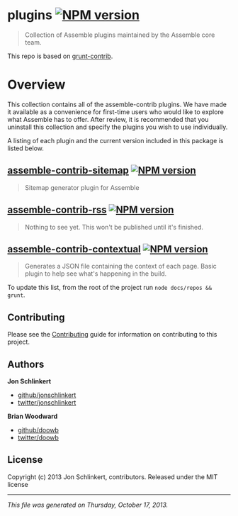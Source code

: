 # plugins [![NPM version](https://badge.fury.io/js/plugins.png)](http://badge.fury.io/js/plugins) 

> Collection of Assemble plugins maintained by the Assemble core team.

This repo is based on [grunt-contrib](https://github.com/gruntjs/grunt-contrib/).

# Overview
This collection contains all of the assemble-contrib plugins.  We have made it available as a convenience for first-time users who would like to explore what Assemble has to offer. After review, it is recommended that you uninstall this collection and specify the plugins you wish to use individually.

A listing of each plugin and the current version included in this package is listed below.
                                              

## [assemble-contrib-sitemap](https://github.com/assemble/assemble-contrib-sitemap) [![NPM version](https://badge.fury.io/js/plugins.png)](http://badge.fury.io/js/plugins)
> Sitemap generator plugin for Assemble    

## [assemble-contrib-rss](https://github.com/assemble/assemble-contrib-rss) [![NPM version](https://badge.fury.io/js/plugins.png)](http://badge.fury.io/js/plugins)
> Nothing to see yet. This won't be published until it's finished.  

## [assemble-contrib-contextual](https://github.com/assemble/assemble-contrib-contextual) [![NPM version](https://badge.fury.io/js/plugins.png)](http://badge.fury.io/js/plugins)
> Generates a JSON file containing the context of each page. Basic plugin to help see what's happening in the build.    

To update this list, from the root of the project run `node docs/repos && grunt`.

## Contributing
Please see the [Contributing](http://assemble.io/contributing.html) guide for information on contributing to this project.

## Authors

**Jon Schlinkert**

+ [github/jonschlinkert](https://github.com/jonschlinkert)
+ [twitter/jonschlinkert](http://twitter.com/jonschlinkert)

**Brian Woodward**

+ [github/doowb](https://github.com/doowb)
+ [twitter/doowb](http://twitter.com/jonschlinkert)


## License
Copyright (c) 2013 Jon Schlinkert, contributors.
Released under the MIT license

***

_This file was generated on Thursday, October 17, 2013._